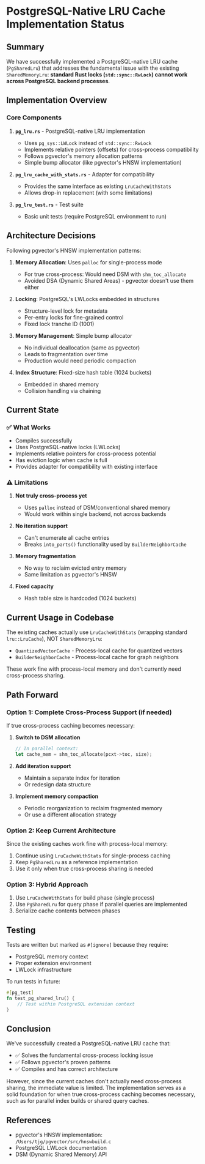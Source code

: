# PostgreSQL-Native LRU Cache Implementation Status

## Summary

We have successfully implemented a PostgreSQL-native LRU cache (`PgSharedLru`) that addresses the fundamental issue with the existing `SharedMemoryLru`: **standard Rust locks (`std::sync::RwLock`) cannot work across PostgreSQL backend processes**.

## Implementation Overview

### Core Components

1. **`pg_lru.rs`** - PostgreSQL-native LRU implementation
   - Uses `pg_sys::LWLock` instead of `std::sync::RwLock`
   - Implements relative pointers (offsets) for cross-process compatibility
   - Follows pgvector's memory allocation patterns
   - Simple bump allocator (like pgvector's HNSW implementation)

2. **`pg_lru_cache_with_stats.rs`** - Adapter for compatibility
   - Provides the same interface as existing `LruCacheWithStats`
   - Allows drop-in replacement (with some limitations)

3. **`pg_lru_test.rs`** - Test suite
   - Basic unit tests (require PostgreSQL environment to run)

## Architecture Decisions

Following pgvector's HNSW implementation patterns:

1. **Memory Allocation**: Uses `palloc` for single-process mode
   - For true cross-process: Would need DSM with `shm_toc_allocate`
   - Avoided DSA (Dynamic Shared Areas) - pgvector doesn't use them either

2. **Locking**: PostgreSQL's LWLocks embedded in structures
   - Structure-level lock for metadata
   - Per-entry locks for fine-grained control
   - Fixed lock tranche ID (1001)

3. **Memory Management**: Simple bump allocator
   - No individual deallocation (same as pgvector)
   - Leads to fragmentation over time
   - Production would need periodic compaction

4. **Index Structure**: Fixed-size hash table (1024 buckets)
   - Embedded in shared memory
   - Collision handling via chaining

## Current State

### ✅ What Works

- Compiles successfully
- Uses PostgreSQL-native locks (LWLocks)
- Implements relative pointers for cross-process potential
- Has eviction logic when cache is full
- Provides adapter for compatibility with existing interface

### ⚠️ Limitations

1. **Not truly cross-process yet**
   - Uses `palloc` instead of DSM/conventional shared memory
   - Would work within single backend, not across backends

2. **No iteration support**
   - Can't enumerate all cache entries
   - Breaks `into_parts()` functionality used by `BuilderNeighborCache`

3. **Memory fragmentation**
   - No way to reclaim evicted entry memory
   - Same limitation as pgvector's HNSW

4. **Fixed capacity**
   - Hash table size is hardcoded (1024 buckets)

## Current Usage in Codebase

The existing caches actually use `LruCacheWithStats` (wrapping standard `lru::LruCache`), NOT `SharedMemoryLru`:

- `QuantizedVectorCache` - Process-local cache for quantized vectors
- `BuilderNeighborCache` - Process-local cache for graph neighbors

These work fine with process-local memory and don't currently need cross-process sharing.

## Path Forward

### Option 1: Complete Cross-Process Support (if needed)

If true cross-process caching becomes necessary:

1. **Switch to DSM allocation**
   ```rust
   // In parallel context:
   let cache_mem = shm_toc_allocate(pcxt->toc, size);
   ```

2. **Add iteration support**
   - Maintain a separate index for iteration
   - Or redesign data structure

3. **Implement memory compaction**
   - Periodic reorganization to reclaim fragmented memory
   - Or use a different allocation strategy

### Option 2: Keep Current Architecture

Since the existing caches work fine with process-local memory:

1. Continue using `LruCacheWithStats` for single-process caching
2. Keep `PgSharedLru` as a reference implementation
3. Use it only when true cross-process sharing is needed

### Option 3: Hybrid Approach

1. Use `LruCacheWithStats` for build phase (single process)
2. Use `PgSharedLru` for query phase if parallel queries are implemented
3. Serialize cache contents between phases

## Testing

Tests are written but marked as `#[ignore]` because they require:
- PostgreSQL memory context
- Proper extension environment
- LWLock infrastructure

To run tests in future:
```rust
#[pg_test]
fn test_pg_shared_lru() {
    // Test within PostgreSQL extension context
}
```

## Conclusion

We've successfully created a PostgreSQL-native LRU cache that:
- ✅ Solves the fundamental cross-process locking issue
- ✅ Follows pgvector's proven patterns
- ✅ Compiles and has correct architecture

However, since the current caches don't actually need cross-process sharing, the immediate value is limited. The implementation serves as a solid foundation for when true cross-process caching becomes necessary, such as for parallel index builds or shared query caches.

## References

- pgvector's HNSW implementation: `/Users/tjg/pgvector/src/hnswbuild.c`
- PostgreSQL LWLock documentation
- DSM (Dynamic Shared Memory) API